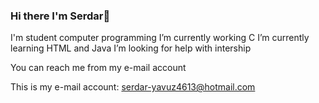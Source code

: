 ### Hi there I'm Serdar👋

I'm student computer programming
I’m currently working C
I’m currently learning HTML and Java
I’m looking for help with intership

You can reach me from my e-mail account 

This is my e-mail account: serdar-yavuz4613@hotmail.com 

